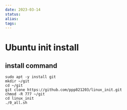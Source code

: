 ```yaml
---
date: 2023-03-14
status: 
alias: 
tags: 
---
```


# Ubuntu init install

## install command

```
sudo apt -y install git  
mkdir ~/git  
cd ~/git  
git clone https://github.com/ppp821203/linux_init.git
chmod -R 777 ~/git  
cd linux_init  
./0_all.sh
```